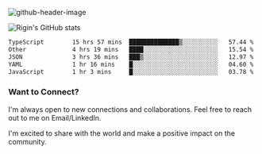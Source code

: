 
![github-header-image](https://github.com/riginoommen/riginoommen/assets/3840244/889cae65-df55-4cda-86cc-bf21bf1f2e96)

![Rigin's GitHub stats](https://github-readme-stats.vercel.app/api?username=riginoommen\&show_icons=true\&show=reviews,discussions_started,discussions_answered,prs_merged,prs_merged_percentage)


<!--START_SECTION:waka-->

```txt
TypeScript        15 hrs 57 mins  ██████████████▒░░░░░░░░░░   57.44 %
Other             4 hrs 19 mins   ████░░░░░░░░░░░░░░░░░░░░░   15.54 %
JSON              3 hrs 36 mins   ███▒░░░░░░░░░░░░░░░░░░░░░   12.97 %
YAML              1 hr 16 mins    █░░░░░░░░░░░░░░░░░░░░░░░░   04.60 %
JavaScript        1 hr 3 mins     █░░░░░░░░░░░░░░░░░░░░░░░░   03.78 %
```

<!--END_SECTION:waka-->

### Want to Connect?

I'm always open to new connections and collaborations. Feel free to reach out to me on Email/LinkedIn.

I'm excited to share with the world and make a positive impact on the community.
